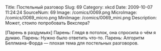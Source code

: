 Title: Постельный разговор 
Slug: 69 
Category: xkcd 
Date: 2009-10-07 11:24:24 
SourceNum: 69 
Image: /comics/0069.png 
MicroImage: /comics/0069_micro.png 
MiniImage: /comics/0069_mini.png 
Description: Может, стоило попробовать Векслера? 

[Парень в раздумьях]
Парень: Глядя в потолок, она спросила о чём я думаю.
Парень: Нужно было ответить что-то.
Парень: Алгоритм Беллмана-Форда — плохая тема для постельных разговоров.